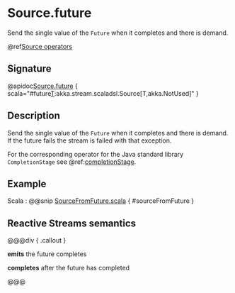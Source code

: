 # Source.future

Send the single value of the `Future` when it completes and there is demand.

@ref[Source operators](../index.md#source-operators)

## Signature

@apidoc[Source.future](Source$) { scala="#future[T](futureElement:scala.concurrent.Future[T]):akka.stream.scaladsl.Source[T,akka.NotUsed]" }

## Description

Send the single value of the `Future` when it completes and there is demand.
If the future fails the stream is failed with that exception.

For the corresponding operator for the Java standard library `CompletionStage` see @ref:[completionStage](completionStage.md).

## Example

Scala
:  @@snip [SourceFromFuture.scala](/gemini-docs/src/test/scala/docs/stream/operators/SourceOperators.scala) { #sourceFromFuture }

## Reactive Streams semantics

@@@div { .callout }

**emits** the future completes

**completes** after the future has completed

@@@
